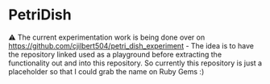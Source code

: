 # PetriDish
⚠️ The current experimentation work is being done over on https://github.com/cjilbert504/petri_dish_experiment - The idea is to have the repository linked used as a playground before extracting the functionality out and into this repository. So currently this repository is just a placeholder so that I could grab the name on Ruby Gems :)
